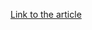 [Link to the article](https://www.cisa.gov/news-events/alerts/2024/10/22/cisa-adds-one-known-exploited-vulnerability-catalog)
